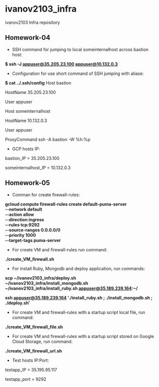# ivanov2103_infra
ivanov2103 Infra repository

## Homework-04
- SSH command for jumping to local someinternalhost across bastion host:

**$ ssh -J appuser@35.205.23.100 appuser@10.132.0.3**

- Configuration for use short command of SSH jumping with aliase: 

**$ cat ../.ssh/config**
Host bastion

 HostName 35.205.23.100
 
 User appuser
 
Host someinternalhost

 HostName 10.132.0.3
 
 User appuser
 
 ProxyCommand ssh -A bastion -W %h:%p

- GCP hosts IP:

bastion_IP = 35.205.23.100

someinternalhost_IP = 10.132.0.3

## Homework-05
- Comman for create firewall-rules:

**gcloud compute firewall-rules create default-puma-server \
    --network default \
    --action allow \
    --direction ingress \
    --rules tcp:9292 \
    --source-ranges 0.0.0.0/0 \
    --priority 1000 \
    --target-tags puma-server**
    
- For create VM and firewall-rules run command:

**./create_VM_firewall.sh**

- For install Ruby, Mongodb and deploy application, run commands:

**scp ~/ivanov2103_infra/deploy.sh ~/ivanov2103_infra/install_mongodb.sh ~/ivanov2103_infra/install_ruby.sh appuser@35.189.239.164:~/**

**ssh appuser@35.189.239.164 './install_ruby.sh ; ./install_mongodb.sh ; ./deploy.sh'**

- For create VM and firewall-rules with a startup script local file, run command:

**./create_VM_firewall_file.sh**

- For create VM and firewall-rules with a startup script stored on Google Cloud Storage, run command:

**./create_VM_firewall_url.sh**

- Test hosts IP:Port:

testapp_IP = 35.195.95.117

testapp_port = 9292
